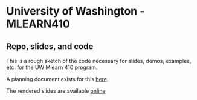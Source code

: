 # University of Washington - MLEARN410
## Repo, slides, and code

This is a rough sketch of the code necessary for slides, demos, examples, etc.
for the UW Mlearn 410 program.

A planning document exists for this
[here](https://docs.google.com/document/d/1LPTNBrLB8syypKTGfla70kYcyfNQxrEBGAbnvo1RmTo/edit#heading=h.x88lr3dagoah).

The rendered slides are available [online](https://jdonaldson.github.io/uw-mlearn410/)

